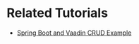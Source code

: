 # Related Tutorials

* [Spring Boot and Vaadin CRUD Example](https://howtodoinjava.com/vaadin/spring-boot-and-vaadin-crud-example/)
